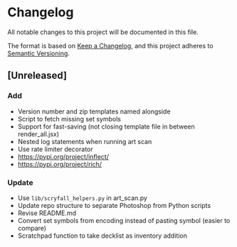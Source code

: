 # Changelog

All notable changes to this project will be documented in this file.

The format is based on [Keep a Changelog](https://keepachangelog.com/en/1.1.0/),
and this project adheres to [Semantic Versioning](https://semver.org/spec/v2.0.0.html).

## [Unreleased]

### Add

* Version number and zip templates named alongside
* Script to fetch missing set symbols
* Support for fast-saving (not closing template file in between render_all.jsx)
* Nested log statements when running art scan
* Use rate limiter decorator
* https://pypi.org/project/inflect/
* https://pypi.org/project/rich/

### Update

* Use `lib/scryfall_helpers.py` in art_scan.py
* Update repo structure to separate Photoshop from Python scripts
* Revise README.md
* Convert set symbols from encoding instead of pasting symbol (easier to compare)
* Scratchpad function to take decklist as inventory addition